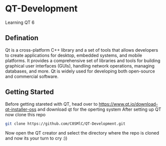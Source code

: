 # QT-Development
Learning QT 6

## Defination
Qt is a cross-platform C++ library and a set of tools that allows developers to create applications for desktop, embedded systems, and mobile platforms. It provides a comprehensive set of libraries and tools for building graphical user interfaces (GUIs), handling network operations, managing databases, and more. Qt is widely used for developing both open-source and commercial software.

## Getting Started

Before getting stareted with QT, head over to https://www.qt.io/download-qt-installer-oss and download qt for the operting system 
After setting up QT now clone this repo

```bash
git clone https://github.com/C0SMlC/QT-Development.git
```
Now open the QT creator and select the directory where the repo is cloned and now its your turn to cry :))
